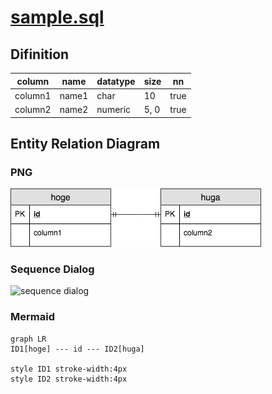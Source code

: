 # [sample.sql](../sql/sample.sql)

## Difinition

|column|name|datatype|size|nn|
|---|---|---|---|---|
|column1|name1|char|10|true|
|column2|name2|numeric|5, 0|true|

## Entity Relation Diagram

### PNG

![ERD](../images/sample.png "sample.sql ERD")


### Sequence Dialog
![sequence dialog](http://www.plantuml.com/plantuml/proxy?cache=no&src=https://raw.githubusercontent.com/araki-ka/til/master/sql-design/uml/sample.pu)

### Mermaid

```mermaid
graph LR
ID1[hoge] --- id --- ID2[huga]

style ID1 stroke-width:4px
style ID2 stroke-width:4px

```
